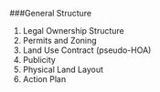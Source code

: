 ###General Structure 

1. Legal Ownership Structure
2. Permits and Zoning
3. Land Use Contract (pseudo-HOA)
4. Publicity
5. Physical Land Layout
6. Action Plan
